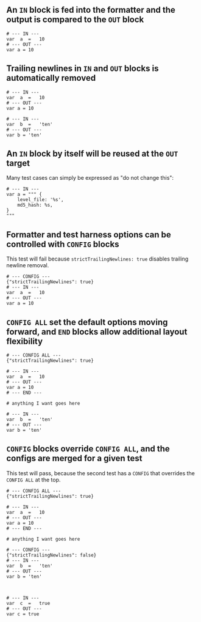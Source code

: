 
## An `IN` block is fed into the formatter and the output is compared to the `OUT` block

```
# --- IN ---
var  a  =   10
# --- OUT ---
var a = 10
```

## Trailing newlines in `IN` and `OUT` blocks is automatically removed

```
# --- IN ---
var  a  =   10
# --- OUT ---
var a = 10

# --- IN ---
var  b  =   'ten'
# --- OUT ---
var b = 'ten'
```

## An `IN` block by itself will be reused at the `OUT` target

Many test cases can simply be expressed as "do not change this":

```
# --- IN ---
var a = """ {
	level_file: '%s',
	md5_hash: %s,
}
"""
```

## Formatter and test harness options can be controlled with `CONFIG` blocks

This test will fail because `strictTrailingNewlines: true` disables trailing newline removal.

```
# --- CONFIG ---
{"strictTrailingNewlines": true}
# --- IN ---
var  a  =   10
# --- OUT ---
var a = 10

```

## `CONFIG ALL` set the default options moving forward, and `END` blocks allow additional layout flexibility

```
# --- CONFIG ALL ---
{"strictTrailingNewlines": true}

# --- IN ---
var  a  =   10
# --- OUT ---
var a = 10
# --- END ---

# anything I want goes here 

# --- IN ---
var  b  =   'ten'
# --- OUT ---
var b = 'ten'
```

## `CONFIG` blocks override `CONFIG ALL`, and the configs are merged for a given test

This test will pass, because the second test has a `CONFIG` that overrides the `CONFIG ALL` at the top.

```
# --- CONFIG ALL ---
{"strictTrailingNewlines": true}

# --- IN ---
var  a  =   10
# --- OUT ---
var a = 10
# --- END ---

# anything I want goes here 

# --- CONFIG ---
{"strictTrailingNewlines": false}
# --- IN ---
var  b  =   'ten'
# --- OUT ---
var b = 'ten'



# --- IN ---
var  c  =   true
# --- OUT ---
var c = true
```